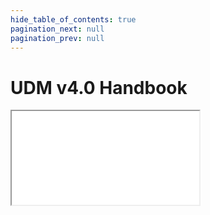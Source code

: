 ```yaml
---
hide_table_of_contents: true
pagination_next: null
pagination_prev: null
---
```


# UDM v4.0 Handbook

<iframe src="/reference/data-standard/handbook/v4.0/"
  title="Data Standard v4.0 Handbook" />
